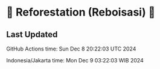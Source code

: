 
# 🌳 Reforestation (Reboisasi) 🌲

## Last Updated

GitHub Actions time: Sun Dec  8 20:22:03 UTC 2024

Indonesia/Jakarta time: Mon Dec  9 03:22:03 WIB 2024
